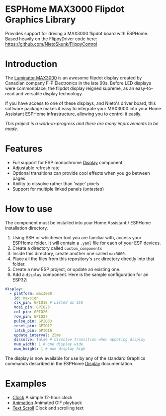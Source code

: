 # ESPHome MAX3000 Flipdot Graphics Library

Provides support for driving a MAX3000 flipdot board with ESPHome.
Based heavily on the FlippyDriver code here: https://github.com/NietoSkunk/FlippyControl

# Introduction

The [Luminator MAX3000](https://github.com/NietoSkunk/FlippyDriver) is an awesome flipdot display created by Canadian 
company F-P Electronics in the late 90s.  Before LED displays were commonplace, the flipdot display reigned supreme,
as an easy-to-read and versatile display technology.

If you have access to one of these displays, and Nieto's driver board, this software package makes it easy to 
integrate your MAX3000 into your Home Assistant ESPHome infrastructure, allowing you to control it easily.

_This project is a work-in-progress and there are many improvements to be made._

# Features
- Full support for ESP monochrome [Display](https://esphome.io/components/display/index.html) component.
- Adjustable refresh rate
- Optional transitions can provide cool effects when you go between pages
- Ability to dissolve rather than 'wipe' pixels
- Support for multiple linked panels (_untested_)

# How to use
The component must be installed into your Home Assistant / ESPHome installation directory.
1. Using SSH or whichever tool you are familiar with, access your ESPHome folder.
It will contain a `.yaml` file for each of your ESP devices.
2. Create a directory called `custom_components`
3. Inside this directory, create another one called `max3000`.
4. Place all the files from this repository's `src` directory directly into that folder.
5. Create a new ESP project, or update an existing one.
6. Add a `display` component.  Here is the sample configuration for an ESP32:
```yaml
display:
  - platform: max3000
    id: maxsign
    clk_pin: GPIO18 # Listed as SCK
    mosi_pin: GPIO23
    col_pin: GPIO26
    row_pin: GPIO27
    pulse_pin: GPIO33
    reset_pin: GPIO17
    latch_pin: GPIO16
    update_interval: 25ms
    dissolve: false # dissolve transition when updating display
    num_width: 1 # one display wide
    num_height: 1 # one display high
```
The display is now available for use by any of the standard Graphics commands described in the 
ESPHome [Display](https://esphome.io/components/display/index.html) documentation.

# Examples
- [Clock](examples/clock.yaml) A simple 12-hour clock
- [Animation](examples/animated_gif.yaml) Animated GIF playback
- [Text Scroll](examples/scrolling_text.yaml) Clock and scrolling text